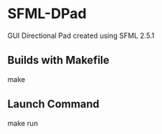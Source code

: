 # SFML-DPad
GUI Directional Pad created using SFML 2.5.1

## Builds with Makefile ##
make

## Launch Command ##
make run

